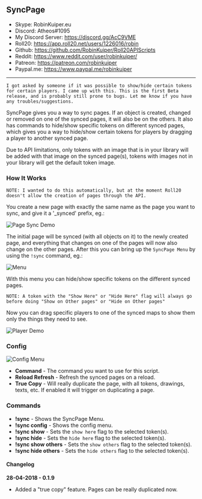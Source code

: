 ## SyncPage

* Skype: RobinKuiper.eu
* Discord: Atheos#1095
* My Discord Server: https://discord.gg/AcC9VME
* Roll20: https://app.roll20.net/users/1226016/robin
* Github: https://github.com/RobinKuiper/Roll20APIScripts
* Reddit: https://www.reddit.com/user/robinkuiper/
* Patreon: https://patreon.com/robinkuiper
* Paypal.me: https://www.paypal.me/robinkuiper

---

``` I got asked by someone if it was possible to show/hide certain tokens for certain players. I came up with this. This is the first Beta release, and is probably still prone to bugs. Let me know if you have any troubles/suggestions. ```

SyncPage gives you a way to sync pages. If an object is created, changed or removed on one of the synced pages, it will also be on the others.
It also has commands to hide/show specific tokens on different synced pages, which gives you a way to hide/show certain tokens for players by dragging a player to another synced page.

Due to API limitations, only tokens with an image that is in your library will be added with that image on the synced page(s), tokens with images not in your library will get the default token image.

### How It Works
``` NOTE: I wanted to do this automatically, but at the moment Roll20 doesn't allow the creation of pages through the API. ```

You create a new page with exactly the same name as the page you want to sync, and give it a '_synced' prefix, eg.:

![Page Sync Demo](https://i.imgur.com/VAPEBy4.png "Page Sync Demo")

The initial page will be synced (with all objects on it) to the newly created page, and everything that changes on one of the pages will now also change on the other pages.
After this you can bring up the `SyncPage Menu` by using the `!sync` command, eg.:

![Menu](https://i.imgur.com/ZvAtEtM.png "Menu")

With this menu you can hide/show specific tokens on the different synced pages.

``` NOTE: A token with the "Show Here" or "Hide Here" flag will always go before doing "Show on Other pages" or "Hide on Other pages" ```

Now you can drag specific players to one of the synced maps to show them only the things they need to see.

![Player Demo](https://i.imgur.com/o1cCyEZ.png "Player Demo")

### Config
![Config Menu](https://i.imgur.com/SxLZPWr.png "Config Menu")

* **Command** - The command you want to use for this script.
* **Reload Refresh** - Refresh the synced pages on a reload.
* **True Copy** - Will really duplicate the page, with all tokens, drawings, texts, etc. If enabled it will trigger on duplicating a page.

### Commands

* **!sync** - Shows the SyncPage Menu.
* **!sync config** - Shows the config menu.
* **!sync show** - Sets the `show here` flag to the selected token(s).
* **!sync hide** - Sets the `hide here` flag to the selected token(s).
* **!sync show others** - Sets the `show others` flag to the selected token(s).
* **!sync hide others** - Sets the `hide others` flag to the selected token(s).

#### Changelog
**28-04-2018 - 0.1.9**
* Added a "true copy" feature. Pages can be really duplicated now.